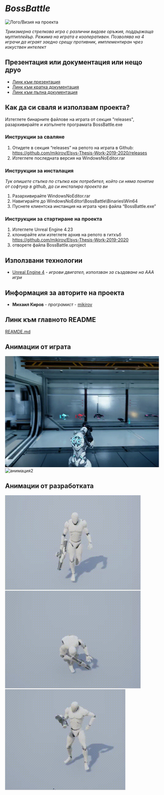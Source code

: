 # *BossBattle*
![Лого/Визия на проекта](https://github.com/mikirov/Elsys-Thesis-Work-2019-2020/blob/master/Documentation/Images/lobby.png)

*Триизмерна стрелкова игра с различни видове оръжия, поддържаща мултиплейър. Режима на играта е кооперативен. Позволява на 4 играчи да играят заедно срещу противник, имплементиран чрез изкуствен интелект*

## Презентация или документация или нещо друо
- [Линк към презентация](https://github.com/mikirov/Elsys-Thesis-Work-2019-2020/blob/master/Documentation/thesis-presentation.pptx)
- [Линк към кратка документация](https://github.com/mikirov/Elsys-Thesis-Work-2019-2020/blob/master/Documentation/short-thesis.pdf)
- [Линк към пълна документация](https://github.com/mikirov/Elsys-Thesis-Work-2019-2020/blob/master/Documentation/thesis.pdf)

## Как да си сваля и използвам проекта?
Изтеглете бинарните файлове на играта от секция "releases", разархивирайте и изпълнете програмата BossBattle.exe

### Инструкции за сваляне
1) Отидете в секция “releases” на репото на играта в Github: https://github.com/mikirov/Elsys-Thesis-Work-2019-2020/releasеs
2) Изтеглете последната версия на WindowsNoEditor.rar

### Инструкции за инсталация
*Тук опишете стъпка по стъпка как потребител, който си няма понятие от софтуер в github, да си инсталира проекта ви*

1) Разархивирайте WindowsNoEditor.rar
2) Навигирайте до WindowsNoEditor\BossBattle\Binaries\Win64
3) Пуснете клиентска инстанция на играта чрез файла “BossBattle.exe” 

### Инструкции за стартиране на проекта
1) Изтеглете Unreal Engine 4.23
2) клонирайте или изтеглете архив на репото в гитхъб https://github.com/mikirov/Elsys-Thesis-Work-2019-2020
3) отворете файла BossBattle.uproject

## Използвани технологии 

* [Unreal Engine 4](https://www.unrealengine.com/en-US/) - *игрови двигател, използван за създаване на AAA игри*

## Информация за авторите на проекта

* **Михаил Киров** - *програмист* - [mikirov](https://github.com/mikirov)

## Линк към главното README
[REAMDE.md](https://github.com/mikirov/Elsys-Thesis-Work-2019-2020/blob/master/README.md)

## Анимации от играта
![анимация1](https://github.com/mikirov/Elsys-Thesis-Work-2019-2020/blob/master/Documentation/Images/20200413_231529.gif)
![анимация2](https://github.com/mikirov/Elsys-Thesis-Work-2019-2020/blob/master/Documentation/Images/20200413_233054.gif)

## Анимации от разработката
![анимация3](https://github.com/mikirov/Elsys-Thesis-Work-2019-2020/blob/master/Documentation/Images/20200303_212213.gif)
![анимация4](https://github.com/mikirov/Elsys-Thesis-Work-2019-2020/blob/master/Documentation/Images/20200303_212418.gif)
![анимация5](https://github.com/mikirov/Elsys-Thesis-Work-2019-2020/blob/master/Documentation/Images/20200303_213937.gif)
